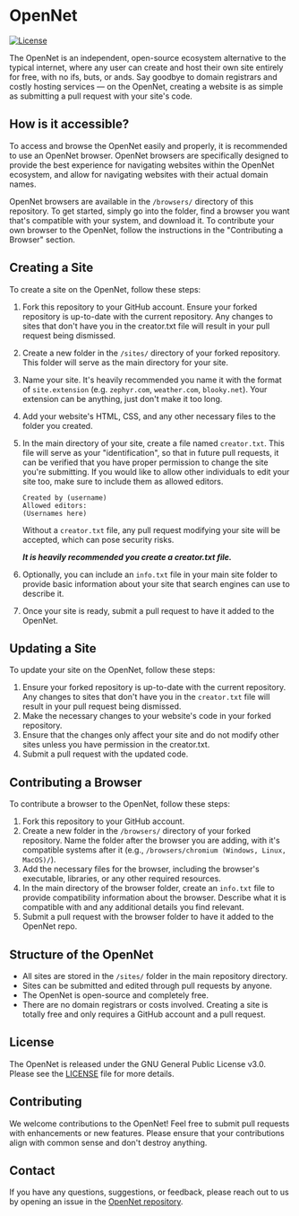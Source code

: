# OpenNet

[![License](https://img.shields.io/badge/license-GPLv3-blue.svg)](https://github.com/your-username/reactos-aura/blob/master/LICENSE)

The OpenNet is an independent, open-source ecosystem alternative to the typical internet, where any user can create and host their own site entirely for free, with no ifs, buts, or ands. Say goodbye to domain registrars and costly hosting services — on the OpenNet, creating a website is as simple as submitting a pull request with your site's code.

## How is it accessible?

To access and browse the OpenNet easily and properly, it is recommended to use an OpenNet browser. OpenNet browsers are specifically designed to provide the best experience for navigating websites within the OpenNet ecosystem, and allow for navigating websites with their actual domain names.

OpenNet browsers are available in the `/browsers/` directory of this repository. To get started, simply go into the folder, find a browser you want that's compatible with your system, and download it. To contribute your own browser to the OpenNet, follow the instructions in the "Contributing a Browser" section.

## Creating a Site

To create a site on the OpenNet, follow these steps:

1. Fork this repository to your GitHub account. Ensure your forked repository is up-to-date with the current repository. Any changes to sites that don't have you in the creator.txt file will result in your pull request being dismissed.
2. Create a new folder in the `/sites/` directory of your forked repository. This folder will serve as the main directory for your site.
3. Name your site. It's heavily recommended you name it with the format of `site.extension` (e.g. `zephyr.com`, `weather.com`, `blooky.net`). Your extension can be anything, just don't make it too long.
4. Add your website's HTML, CSS, and any other necessary files to the folder you created.
5. In the main directory of your site, create a file named `creator.txt`. This file will serve as your "identification", so that in future pull requests, it can be verified that you have proper permission to change the site you're submitting. If you would like to allow other individuals to edit your site too, make sure to include them as allowed editors.

    ```
    Created by (username)
    Allowed editors:
    (Usernames here)
    ```

   Without a `creator.txt` file, any pull request modifying your site will be accepted, which can pose security risks.

   ***It is heavily recommended you create a creator.txt file.***

7. Optionally, you can include an `info.txt` file in your main site folder to provide basic information about your site that search engines can use to describe it.

8. Once your site is ready, submit a pull request to have it added to the OpenNet.

## Updating a Site

To update your site on the OpenNet, follow these steps:

1. Ensure your forked repository is up-to-date with the current repository. Any changes to sites that don't have you in the `creator.txt` file will result in your pull request being dismissed.
2. Make the necessary changes to your website's code in your forked repository.
3. Ensure that the changes only affect your site and do not modify other sites unless you have permission in the creator.txt.
4. Submit a pull request with the updated code.

## Contributing a Browser

To contribute a browser to the OpenNet, follow these steps:

1. Fork this repository to your GitHub account.
2. Create a new folder in the `/browsers/` directory of your forked repository. Name the folder after the browser you are adding, with it's compatible systems after it (e.g., `/browsers/chromium (Windows, Linux, MacOS)/`).
3. Add the necessary files for the browser, including the browser's executable, libraries, or any other required resources.
4. In the main directory of the browser folder, create an `info.txt` file to provide compatibility information about the browser. Describe what it is compatible with and any additional details you find relevant.
5. Submit a pull request with the browser folder to have it added to the OpenNet repo.


## Structure of the OpenNet

- All sites are stored in the `/sites/` folder in the main repository directory.
- Sites can be submitted and edited through pull requests by anyone.
- The OpenNet is open-source and completely free.
- There are no domain registrars or costs involved. Creating a site is totally free and only requires a GitHub account and a pull request.

## License

The OpenNet is released under the GNU General Public License v3.0. Please see the [LICENSE](LICENSE) file for more details.

## Contributing

We welcome contributions to the OpenNet! Feel free to submit pull requests with enhancements or new features. Please ensure that your contributions align with common sense and don't destroy anything.

## Contact

If you have any questions, suggestions, or feedback, please reach out to us by opening an issue in the [OpenNet repository](https://github.com/pandap17/OpenNet/).
